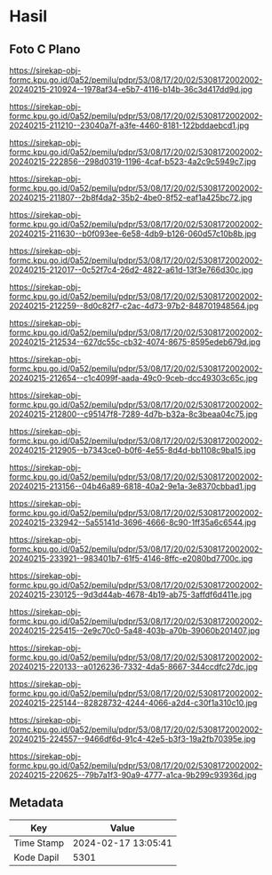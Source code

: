 # Hasil

## Foto C Plano

https://sirekap-obj-formc.kpu.go.id/0a52/pemilu/pdpr/53/08/17/20/02/5308172002002-20240215-210924--1978af34-e5b7-4116-b14b-36c3d417dd9d.jpg

https://sirekap-obj-formc.kpu.go.id/0a52/pemilu/pdpr/53/08/17/20/02/5308172002002-20240215-211210--23040a7f-a3fe-4460-8181-122bddaebcd1.jpg

https://sirekap-obj-formc.kpu.go.id/0a52/pemilu/pdpr/53/08/17/20/02/5308172002002-20240215-222856--298d0319-1196-4caf-b523-4a2c9c5949c7.jpg

https://sirekap-obj-formc.kpu.go.id/0a52/pemilu/pdpr/53/08/17/20/02/5308172002002-20240215-211807--2b8f4da2-35b2-4be0-8f52-eaf1a425bc72.jpg

https://sirekap-obj-formc.kpu.go.id/0a52/pemilu/pdpr/53/08/17/20/02/5308172002002-20240215-211630--b0f093ee-6e58-4db9-b126-060d57c10b8b.jpg

https://sirekap-obj-formc.kpu.go.id/0a52/pemilu/pdpr/53/08/17/20/02/5308172002002-20240215-212017--0c52f7c4-26d2-4822-a61d-13f3e766d30c.jpg

https://sirekap-obj-formc.kpu.go.id/0a52/pemilu/pdpr/53/08/17/20/02/5308172002002-20240215-212259--8d0c82f7-c2ac-4d73-97b2-848701948564.jpg

https://sirekap-obj-formc.kpu.go.id/0a52/pemilu/pdpr/53/08/17/20/02/5308172002002-20240215-212534--627dc55c-cb32-4074-8675-8595edeb679d.jpg

https://sirekap-obj-formc.kpu.go.id/0a52/pemilu/pdpr/53/08/17/20/02/5308172002002-20240215-212654--c1c4099f-aada-49c0-9ceb-dcc49303c65c.jpg

https://sirekap-obj-formc.kpu.go.id/0a52/pemilu/pdpr/53/08/17/20/02/5308172002002-20240215-212800--c95147f8-7289-4d7b-b32a-8c3beaa04c75.jpg

https://sirekap-obj-formc.kpu.go.id/0a52/pemilu/pdpr/53/08/17/20/02/5308172002002-20240215-212905--b7343ce0-b0f6-4e55-8d4d-bb1108c9ba15.jpg

https://sirekap-obj-formc.kpu.go.id/0a52/pemilu/pdpr/53/08/17/20/02/5308172002002-20240215-213156--04b46a89-6818-40a2-9e1a-3e8370cbbad1.jpg

https://sirekap-obj-formc.kpu.go.id/0a52/pemilu/pdpr/53/08/17/20/02/5308172002002-20240215-232942--5a55141d-3696-4666-8c90-1ff35a6c6544.jpg

https://sirekap-obj-formc.kpu.go.id/0a52/pemilu/pdpr/53/08/17/20/02/5308172002002-20240215-233921--983401b7-61f5-4146-8ffc-e2080bd7700c.jpg

https://sirekap-obj-formc.kpu.go.id/0a52/pemilu/pdpr/53/08/17/20/02/5308172002002-20240215-230125--9d3d44ab-4678-4b19-ab75-3affdf6d411e.jpg

https://sirekap-obj-formc.kpu.go.id/0a52/pemilu/pdpr/53/08/17/20/02/5308172002002-20240215-225415--2e9c70c0-5a48-403b-a70b-39060b201407.jpg

https://sirekap-obj-formc.kpu.go.id/0a52/pemilu/pdpr/53/08/17/20/02/5308172002002-20240215-220133--a0126236-7332-4da5-8667-344ccdfc27dc.jpg

https://sirekap-obj-formc.kpu.go.id/0a52/pemilu/pdpr/53/08/17/20/02/5308172002002-20240215-225144--82828732-4244-4066-a2d4-c30f1a310c10.jpg

https://sirekap-obj-formc.kpu.go.id/0a52/pemilu/pdpr/53/08/17/20/02/5308172002002-20240215-224557--9466df6d-91c4-42e5-b3f3-19a2fb70395e.jpg

https://sirekap-obj-formc.kpu.go.id/0a52/pemilu/pdpr/53/08/17/20/02/5308172002002-20240215-220625--79b7a1f3-90a9-4777-a1ca-9b299c93936d.jpg


## Metadata

| Key        | Value               |
| ---------- | ------------------- |
| Time Stamp | 2024-02-17 13:05:41 |
| Kode Dapil | 5301                |



